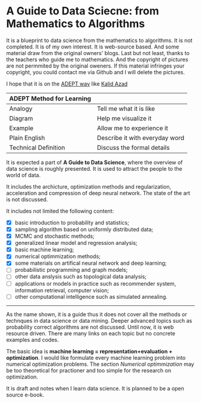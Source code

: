 # A Guide to Data Sciecne: from Mathematics to Algorithms

It is a blueprint to data science from the mathematics to algorithms. It is not completed.
It is of my own interest. 
It is web-source based. And some material draw from the original owners' blogs.
Last but not least, thanks to the teachers who guide me to mathematics.
And the copyright of pictures are not permmited by the original oweners. 
If this material infringes your copyright, you could contact me via Github and I will delete the pictures.

I hope that it is on the [ADEPT way](https://betterexplained.com/articles/adept-method/) like [Kalid Azad](https://betterexplained.com/)

|ADEPT Method for Learning| |
| --- | --- |
| Analogy | Tell me what it is like|
| Diagram | Help me visualize it|
| Example | Allow me to experience it|
|Plain English | Describe it with everyday word|
| Technical Definition | Discuss the formal details|

It is expected a part of **A Guide to Data Science**, where the overview of data science is roughly presented.
It is used to attract the people to the world of data.

It includes the archicture, optimization methods and regularization, acceleration and compression of deep neural network.
The state of the art is not discussed.

It includes not limited the following content:
- [X] basic introduction to probability and statistics;
- [X] sampling algorithm based on uniformly distributed data;
- [X] MCMC and stochastic methods;
- [X] generalized linear model and regression analysis;
- [X] basic machine learning;
- [X] numerical optimmization methods;
- [X] some materials on artifical neural network and deep learning;
- [ ] probabilistic programming and graph models;
- [ ] other data anslysis such as topological data analysis;
- [ ] applications or models in practice such as recommender system, information retrieval, computer vision;
- [ ] other computational intelligence such as simulated annealing.

***
As the name shown, it is a guide thus it does not cover all the methods or technques in data science or data mining.
Deeper advanced topics such as probability correct algorithms are not discussed.
Until now, it is web resource driven. There are many links on each topic but no concrete examples and codes.

The basic idea is **machine learning = representation+evaluation + optimization**. 
I would like formulate every machine learning problem into numerical optimization problems.
The section *Numerical optimmization* may be too theoretical for practioner and too simple for the research on optimization. 

It is draft and notes when I learn data science. It is planned to be a open source e-book.
